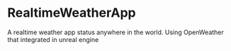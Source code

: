 # RealtimeWeatherApp
A realtime weather app status anywhere in the world. Using OpenWeather that integrated in unreal engine
